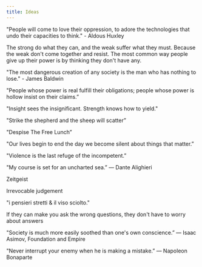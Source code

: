```yaml
---
title: Ideas
---
```


"People will come to love their oppression, to adore the technologies that undo their capacities to think." - Aldous Huxley

The strong do what they can, and the weak suffer what they must. Because the weak don't come together and resist. The most common way people give up their power is by thinking they don't have any.

"The most dangerous creation of any society is the man who has nothing to lose." - James Baldwin

"People whose power is real fulfill their obligations;
people whose power is hollow insist on their claims.”

"Insight sees the insignificant.
Strength knows how to yield."

"Strike the shepherd and the sheep will scatter”

"Despise The Free Lunch”

"Our lives begin to end the day we become silent about things that matter.”

"Violence is the last refuge of the incompetent.”

"My course is set for an uncharted sea.”
― Dante Alighieri

Zeitgeist 

Irrevocable judgement

"i pensieri stretti & il viso sciolto." 

If they can make you ask the wrong questions, they don't have to worry about answers

"Society is much more easily soothed than one's own conscience.”
― Isaac Asimov, Foundation and Empire

"Never interrupt your enemy when he is making a mistake.”
― Napoleon Bonaparte
